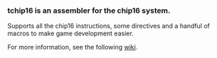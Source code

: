 ### tchip16 is an assembler for the chip16 system. ###

Supports all the chip16 instructions, some directives and a handful of macros to make game development easier.

For more information, see the following [wiki](http://code.google.com/p/tchip16/wiki/Information).